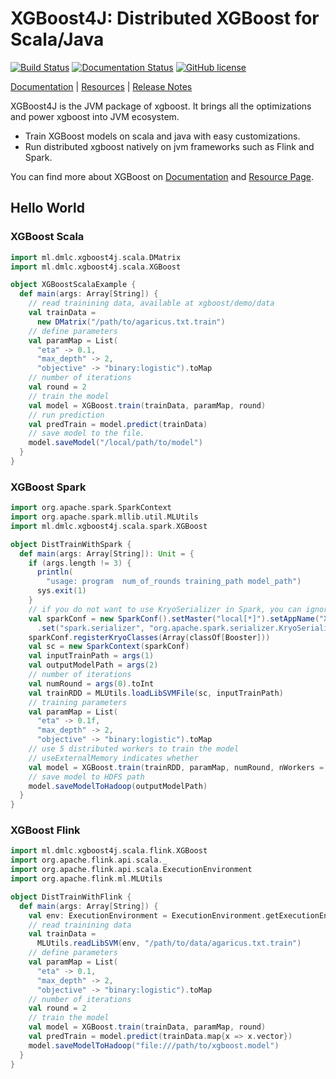 # XGBoost4J: Distributed XGBoost for Scala/Java
[![Build Status](https://travis-ci.org/dmlc/xgboost.svg?branch=master)](https://travis-ci.org/dmlc/xgboost)
[![Documentation Status](https://readthedocs.org/projects/xgboost/badge/?version=latest)](https://xgboost.readthedocs.org/en/latest/jvm/index.html)
[![GitHub license](http://dmlc.github.io/img/apache2.svg)](../LICENSE)

[Documentation](https://xgboost.readthedocs.org/en/latest/jvm/index.html) |
[Resources](../demo/README.md) |
[Release Notes](../NEWS.md)

XGBoost4J is the JVM package of xgboost. It brings all the optimizations
and power xgboost into JVM ecosystem.

- Train XGBoost models on scala and java with easy customizations.
- Run distributed xgboost natively on jvm frameworks such as Flink and Spark.

You can find more about XGBoost on [Documentation](https://xgboost.readthedocs.org/en/latest/jvm/index.html) and [Resource Page](../demo/README.md).

## Hello World
### XGBoost Scala
```scala
import ml.dmlc.xgboost4j.scala.DMatrix
import ml.dmlc.xgboost4j.scala.XGBoost

object XGBoostScalaExample {
  def main(args: Array[String]) {
    // read trainining data, available at xgboost/demo/data
    val trainData =
      new DMatrix("/path/to/agaricus.txt.train")
    // define parameters
    val paramMap = List(
      "eta" -> 0.1,
      "max_depth" -> 2,
      "objective" -> "binary:logistic").toMap
    // number of iterations
    val round = 2
    // train the model
    val model = XGBoost.train(trainData, paramMap, round)
    // run prediction
    val predTrain = model.predict(trainData)
    // save model to the file.
    model.saveModel("/local/path/to/model")
  }
}
```

### XGBoost Spark
```scala
import org.apache.spark.SparkContext
import org.apache.spark.mllib.util.MLUtils
import ml.dmlc.xgboost4j.scala.spark.XGBoost

object DistTrainWithSpark {
  def main(args: Array[String]): Unit = {
    if (args.length != 3) {
      println(
        "usage: program  num_of_rounds training_path model_path")
      sys.exit(1)
    }
    // if you do not want to use KryoSerializer in Spark, you can ignore the related configuration
    val sparkConf = new SparkConf().setMaster("local[*]").setAppName("XGBoost-spark-example")
      .set("spark.serializer", "org.apache.spark.serializer.KryoSerializer")
    sparkConf.registerKryoClasses(Array(classOf[Booster]))
    val sc = new SparkContext(sparkConf)
    val inputTrainPath = args(1)
    val outputModelPath = args(2)
    // number of iterations
    val numRound = args(0).toInt
    val trainRDD = MLUtils.loadLibSVMFile(sc, inputTrainPath)
    // training parameters
    val paramMap = List(
      "eta" -> 0.1f,
      "max_depth" -> 2,
      "objective" -> "binary:logistic").toMap
    // use 5 distributed workers to train the model
    // useExternalMemory indicates whether 
    val model = XGBoost.train(trainRDD, paramMap, numRound, nWorkers = 5, useExternalMemory = true)
    // save model to HDFS path
    model.saveModelToHadoop(outputModelPath)
  }
}
```

### XGBoost Flink
```scala
import ml.dmlc.xgboost4j.scala.flink.XGBoost
import org.apache.flink.api.scala._
import org.apache.flink.api.scala.ExecutionEnvironment
import org.apache.flink.ml.MLUtils

object DistTrainWithFlink {
  def main(args: Array[String]) {
    val env: ExecutionEnvironment = ExecutionEnvironment.getExecutionEnvironment
    // read trainining data
    val trainData =
      MLUtils.readLibSVM(env, "/path/to/data/agaricus.txt.train")
    // define parameters
    val paramMap = List(
      "eta" -> 0.1,
      "max_depth" -> 2,
      "objective" -> "binary:logistic").toMap
    // number of iterations
    val round = 2
    // train the model
    val model = XGBoost.train(trainData, paramMap, round)
    val predTrain = model.predict(trainData.map{x => x.vector})
    model.saveModelToHadoop("file:///path/to/xgboost.model")
  }
}
```


